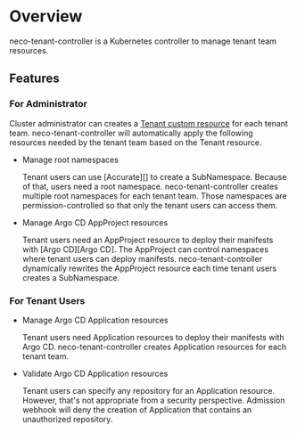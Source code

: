 # Overview

neco-tenant-controller is a Kubernetes controller to manage tenant team resources.

## Features

### For Administrator

Cluster administrator can creates a [Tenant custom resource](./crd_tenant.md) for each tenant team.
neco-tenant-controller will automatically apply the following resources needed by the tenant team based on the Tenant resource.

- Manage root namespaces

    Tenant users can use [Accurate][] to create a SubNamespace.
    Because of that, users need a root namespace.
    neco-tenant-controller creates multiple root namespaces for each tenant team.
    Those namespaces are permission-controlled so that only the tenant users can access them.

- Manage Argo CD AppProject resources

    Tenant users need an AppProject resource to deploy their manifests with [Argo CD][Argo CD].
    The AppProject can control namespaces where tenant users can deploy manifests.
    neco-tenant-controller dynamically rewrites the AppProject resource each time tenant users creates a SubNamespace.


### For Tenant Users

- Manage Argo CD Application resources

    Tenant users need Application resources to deploy their manifests with Argo CD.
    neco-tenant-controller creates Application resources for each tenant team.

- Validate Argo CD Application resources

    Tenant users can specify any repository for an Application resource.
    However, that's not appropriate from a security perspective.
    Admission webhook will deny the creation of Application that contains an unauthorized repository.

[Teleport]: https://goteleport.com
